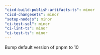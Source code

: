 ```yaml
---
"cicd-build-publish-artifacts-ts": minor
"cicd-changesets": minor
"setup-nodejs": minor
"ci-test-sol": minor
"ci-lint-ts": minor
"ci-test-ts": minor
---
```


Bump default version of pnpm to 10
